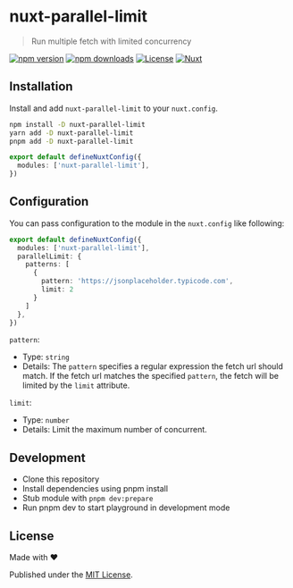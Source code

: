 
# nuxt-parallel-limit

> Run multiple fetch with limited concurrency

[![npm version][npm-version-src]][npm-version-href]
[![npm downloads][npm-downloads-src]][npm-downloads-href]
[![License][license-src]][license-href]
[![Nuxt][nuxt-src]][nuxt-href]

## Installation

Install and add `nuxt-parallel-limit` to your `nuxt.config`.

```bash
npm install -D nuxt-parallel-limit
yarn add -D nuxt-parallel-limit
pnpm add -D nuxt-parallel-limit
```

```ts
export default defineNuxtConfig({
  modules: ['nuxt-parallel-limit'],
})
```

## Configuration

You can pass configuration to the module in the `nuxt.config` like following:

```ts
export default defineNuxtConfig({
  modules: ['nuxt-parallel-limit'],
  parallelLimit: {
    patterns: [
      {
        pattern: 'https://jsonplaceholder.typicode.com',
        limit: 2
      }
    ]
  },
})
```

`pattern`:

- Type: `string`
- Details: The `pattern` specifies a regular expression the fetch url should match. If the fetch url matches the specified `pattern`, the fetch will be limited by the `limit` attribute.

`limit`:

- Type: `number`
- Details: Limit the maximum number of concurrent.

## Development

- Clone this repository
- Install dependencies using pnpm install
- Stub module with `pnpm dev:prepare`
- Run pnpm dev to start playground in development mode

## License

Made with ❤️

Published under the [MIT License](./LICENCE).

<!-- Badges -->

[npm-version-src]: https://img.shields.io/npm/v/nuxt-parallel-limit?style=flat-square
[npm-version-href]: https://npmjs.com/package/nuxt-parallel-limit
[npm-downloads-src]: https://img.shields.io/npm/dm/nuxt-parallel-limit?style=flat-square
[npm-downloads-href]: https://npmjs.com/package/nuxt-parallel-limit
[license-src]: https://img.shields.io/npm/l/@nuxtjs/color-mode.svg?style=flat&colorA=18181B&colorB=28CF8D
[license-href]: https://npmjs.com/package/@nuxtjs/color-mode
[nuxt-src]: https://img.shields.io/badge/Nuxt-18181B?logo=nuxt.js
[nuxt-href]: https://nuxt.com
